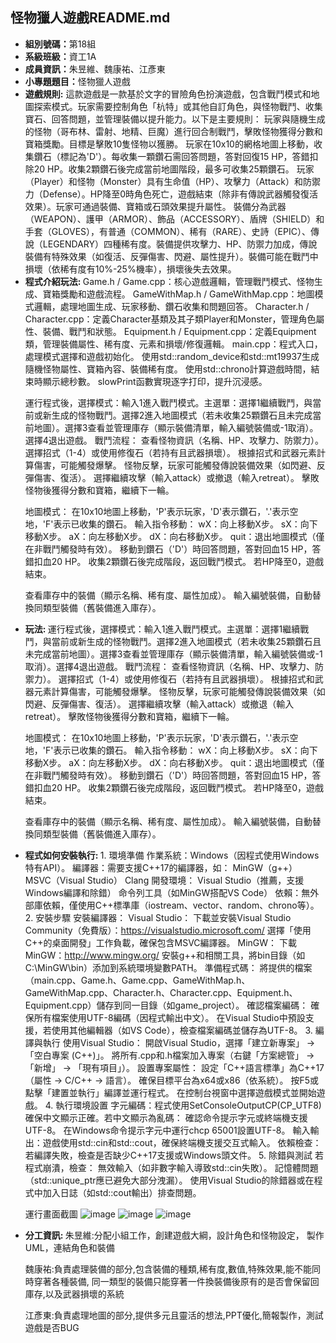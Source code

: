<!DOCTYPE html>
<html>
<head>
    <meta charset="UTF-8">
</head>
<body>
    <h2>怪物獵人遊戲README.md</h2>
    <ul>
        <li><strong>組別號碼：</strong>第18組</li>
        <li><strong>系級班級：</strong>資工1A</li>
        <li><strong>成員資訊：</strong>朱昱維、魏康祐、江彥東</li>
        <li><strong>小專題題目：</strong>怪物獵人遊戲</li>
        <li><strong>遊戲規則:</strong> 這款遊戲是一款基於文字的冒險角色扮演遊戲，包含戰鬥模式和地圖探索模式。玩家需要控制角色「杭特」或其他自訂角色，與怪物戰鬥、收集寶石、回答問題，並管理裝備以提升能力。以下是主要規則：
            玩家與隨機生成的怪物（哥布林、雷射、地精、巨魔）進行回合制戰鬥，擊敗怪物獲得分數和寶箱獎勵。目標是擊敗10隻怪物以獲勝。
玩家在10x10的網格地圖上移動，收集鑽石（標記為'D'）。每收集一顆鑽石需回答問題，答對回復15 HP，答錯扣除20 HP。收集2顆鑽石後完成當前地圖階段，最多可收集25顆鑽石。
玩家（Player）和怪物（Monster）具有生命值（HP）、攻擊力（Attack）和防禦力（Defense）。HP降至0時角色死亡，遊戲結束（除非有傳說武器觸發復活效果）。玩家可通過裝備、寶箱或石頭效果提升屬性。
裝備分為武器（WEAPON）、護甲（ARMOR）、飾品（ACCESSORY）、盾牌（SHIELD）和手套（GLOVES），有普通（COMMON）、稀有（RARE）、史詩（EPIC）、傳說（LEGENDARY）四種稀有度。裝備提供攻擊力、HP、防禦力加成，傳說裝備有特殊效果（如復活、反彈傷害、閃避、屬性提升）。裝備可能在戰鬥中損壞（依稀有度有10%-25%機率），損壞後失去效果。   </li>
      <li><strong>程式介紹玩法:    </strong>Game.h / Game.cpp：核心遊戲邏輯，管理戰鬥模式、怪物生成、寶箱獎勵和遊戲流程。
GameWithMap.h / GameWithMap.cpp：地圖模式邏輯，處理地圖生成、玩家移動、鑽石收集和問題回答。
Character.h / Character.cpp：定義Character基類及其子類Player和Monster，管理角色屬性、裝備、戰鬥和狀態。
Equipment.h / Equipment.cpp：定義Equipment類，管理裝備屬性、稀有度、元素和損壞/修復邏輯。
main.cpp：程式入口，處理模式選擇和遊戲初始化。
使用std::random_device和std::mt19937生成隨機怪物屬性、寶箱內容、裝備稀有度。   使用std::chrono計算遊戲時間，結束時顯示總秒數。   slowPrint函數實現逐字打印，提升沉浸感。

運行程式後，選擇模式：輸入1進入戰鬥模式。主選單：選擇1繼續戰鬥，與當前或新生成的怪物戰鬥。選擇2進入地圖模式（若未收集25顆鑽石且未完成當前地圖）。選擇3查看並管理庫存（顯示裝備清單，輸入編號裝備或-1取消）。選擇4退出遊戲。
戰鬥流程：
查看怪物資訊（名稱、HP、攻擊力、防禦力）。
選擇招式（1-4）或使用修復石（若持有且武器損壞）。
根據招式和武器元素計算傷害，可能觸發爆擊。
怪物反擊，玩家可能觸發傳說裝備效果（如閃避、反彈傷害、復活）。
選擇繼續攻擊（輸入attack）或撤退（輸入retreat）。
擊敗怪物後獲得分數和寶箱，繼續下一輪。

地圖模式：
在10x10地圖上移動，'P'表示玩家，'D'表示鑽石，'.'表示空地，'F'表示已收集的鑽石。
輸入指令移動：
wX：向上移動X步。
sX：向下移動X步。
aX：向左移動X步。
dX：向右移動X步。
quit：退出地圖模式（僅在非戰鬥觸發時有效）。
移動到鑽石（'D'）時回答問題，答對回血15 HP，答錯扣血20 HP。
收集2顆鑽石後完成階段，返回戰鬥模式。
若HP降至0，遊戲結束。

查看庫存中的裝備（顯示名稱、稀有度、屬性加成）。
輸入編號裝備，自動替換同類型裝備（舊裝備進入庫存）。    </li>
      <li><strong>玩法:   </strong>運行程式後，選擇模式：輸入1進入戰鬥模式。主選單：選擇1繼續戰鬥，與當前或新生成的怪物戰鬥。選擇2進入地圖模式（若未收集25顆鑽石且未完成當前地圖）。選擇3查看並管理庫存（顯示裝備清單，輸入編號裝備或-1取消）。選擇4退出遊戲。
戰鬥流程：
查看怪物資訊（名稱、HP、攻擊力、防禦力）。
選擇招式（1-4）或使用修復石（若持有且武器損壞）。
根據招式和武器元素計算傷害，可能觸發爆擊。
怪物反擊，玩家可能觸發傳說裝備效果（如閃避、反彈傷害、復活）。
選擇繼續攻擊（輸入attack）或撤退（輸入retreat）。
擊敗怪物後獲得分數和寶箱，繼續下一輪。

地圖模式：
在10x10地圖上移動，'P'表示玩家，'D'表示鑽石，'.'表示空地，'F'表示已收集的鑽石。
輸入指令移動：
wX：向上移動X步。
sX：向下移動X步。
aX：向左移動X步。
dX：向右移動X步。
quit：退出地圖模式（僅在非戰鬥觸發時有效）。
移動到鑽石（'D'）時回答問題，答對回血15 HP，答錯扣血20 HP。
收集2顆鑽石後完成階段，返回戰鬥模式。
若HP降至0，遊戲結束。

查看庫存中的裝備（顯示名稱、稀有度、屬性加成）。
輸入編號裝備，自動替換同類型裝備（舊裝備進入庫存）。    </li>
      <li><strong>程式如何安裝執行:  </strong>1. 環境準備
作業系統：Windows（因程式使用Windows特有API）。
編譯器：需要支援C++17的編譯器，如：
MinGW（g++）
MSVC（Visual Studio）
Clang
開發環境：
Visual Studio（推薦，支援Windows編譯和除錯）
命令列工具（如MinGW搭配VS Code）
依賴：無外部庫依賴，僅使用C++標準庫（iostream、vector、random、chrono等）。
2. 安裝步驟
安裝編譯器：
Visual Studio：
下載並安裝Visual Studio Community（免費版）：https://visualstudio.microsoft.com/
選擇「使用C++的桌面開發」工作負載，確保包含MSVC編譯器。
MinGW：
下載MinGW：http://www.mingw.org/
安裝g++和相關工具，將bin目錄（如C:\MinGW\bin）添加到系統環境變數PATH。
準備程式碼：
將提供的檔案（main.cpp、Game.h、Game.cpp、GameWithMap.h、GameWithMap.cpp、Character.h、Character.cpp、Equipment.h、Equipment.cpp）儲存到同一目錄（如game_project）。
確認檔案編碼：
確保所有檔案使用UTF-8編碼（因程式輸出中文）。
在Visual Studio中預設支援，若使用其他編輯器（如VS Code），檢查檔案編碼並儲存為UTF-8。
3. 編譯與執行
使用Visual Studio：
開啟Visual Studio，選擇「建立新專案」 -> 「空白專案 (C++)」。
將所有.cpp和.h檔案加入專案（右鍵「方案總管」 -> 「新增」 -> 「現有項目」）。
設置專案屬性：
設定「C++語言標準」為C++17（屬性 -> C/C++ -> 語言）。
確保目標平台為x64或x86（依系統）。
按F5或點擊「建置並執行」編譯並運行程式。
在控制台視窗中選擇遊戲模式並開始遊戲。
4. 執行環境設置
字元編碼：程式使用SetConsoleOutputCP(CP_UTF8)確保中文顯示正確。若中文顯示為亂碼：
確認命令提示字元或終端機支援UTF-8。
在Windows命令提示字元中運行chcp 65001設置UTF-8。
輸入輸出：遊戲使用std::cin和std::cout，確保終端機支援交互式輸入。
依賴檢查：若編譯失敗，檢查是否缺少C++17支援或Windows頭文件。
5. 除錯與測試
若程式崩潰，檢查：
無效輸入（如非數字輸入導致std::cin失敗）。
記憶體問題（std::unique_ptr應已避免大部分洩漏）。
使用Visual Studio的除錯器或在程式中加入日誌（如std::cout輸出）排查問題。

運行畫面截圖
![image](https://github.com/user-attachments/assets/048e0869-436f-4900-a587-54ac2aa841a9)
![image](https://github.com/user-attachments/assets/bb7eb36c-f753-443c-9549-59524f5a4374)
![image](https://github.com/user-attachments/assets/ff83cabd-5ce9-47d6-87ae-957a60194b7a)    </li>
      <li><strong>分工資訊:   </strong>朱昱維:分配小組工作，創建遊戲大綱，設計角色和怪物設定，
製作UML，連結角色和裝備

魏康祐:負責處理裝備的部分,包含裝備的種類,稀有度,數值,特殊效果,能不能同時穿著各種裝備,
同一類型的裝備只能穿著一件換裝備後原有的是否會保留回庫存,以及武器損壞的系統


江彥東:負責處理地圖的部分,提供多元且靈活的想法,PPT優化,簡報製作，測試遊戲是否BUG
    </li>
    </ul>
</body>
</html>

